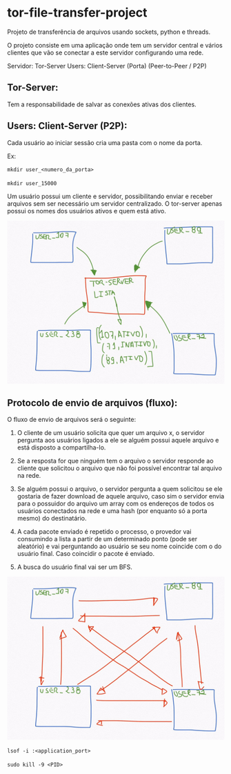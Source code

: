 # tor-file-transfer-project
Projeto de transferência de arquivos usando sockets, python e threads.

O projeto consiste em uma aplicação onde tem um servidor central e vários
clientes que vão se conectar a este servidor configurando uma rede.

Servidor: Tor-Server
Users: Client-Server (Porta) (Peer-to-Peer / P2P)

## Tor-Server:
Tem a responsabilidade de salvar as conexões ativas dos clientes.


## Users: Client-Server (P2P): 
Cada usuário ao iniciar sessão cria uma pasta com o nome da porta.

Ex: 
```
mkdir user_<numero_da_porta>

mkdir user_15000
```

Um usuário possui um cliente e servidor, possibilitando enviar e receber
arquivos sem ser necessário um servidor centralizado. O tor-server apenas
possui os nomes dos usuários ativos e quem está ativo.

![Client-Server](img/client-server.jpg)



## Protocolo de envio de arquivos (fluxo):
O fluxo de envio de arquivos será o seguinte:

1. O cliente de um usuário solicita que quer um arquivo x, o servidor pergunta
aos usuários ligados a ele se alguém possui aquele arquivo e está disposto
a compartilha-lo.

2. Se a resposta for que ninguém tem o arquivo o servidor responde ao
cliente que solicitou o arquivo que não foi possível encontrar tal arquivo
na rede.

3. Se alguém possui o arquivo, o servidor pergunta a quem solicitou se 
ele gostaria de fazer download de aquele arquivo, caso sim o servidor
envia para o possuidor do arquivo um array com os endereços de todos os
usuários conectados na rede e uma hash (por enquanto só a porta mesmo) 
do destinatário.

4. A cada pacote enviado é repetido o processo, o provedor vai consumindo a
lista a partir de um determinado ponto (pode ser aleatório) e vai
perguntando ao usuário se seu nome coincide com o do usuário final. Caso
coincidir o pacote é enviado.

5. A busca do usuário final vai ser um BFS.

![Graph](img/graph.jpg)

```
lsof -i :<application_port>

sudo kill -9 <PID>
```